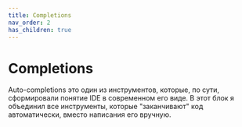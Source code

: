 ```yaml
---
title: Completions
nav_order: 2
has_children: true
---
```


# Completions

Auto-completions это один из инструментов, которые, по сути, сформировали понятие IDE в современном его виде. В этот блок я объединил все инструменты, которые "заканчивают" код автоматически, вместо написания его вручную.
